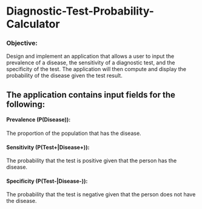 # Diagnostic-Test-Probability-Calculator

### **Objective:**
Design and implement an application that allows a user to input the prevalence of a disease, the sensitivity of a diagnostic test, and the specificity of the test. The application will then compute and display the probability of the disease given the test result.


## The application contains input fields for the following:

#### **Prevalence** (P(Disease)):
The proportion of the population that has the disease.

#### **Sensitivity** (P(Test+|Disease+)):
The probability that the test is positive given that the person has the disease.

#### **Specificity** (P(Test-|Disease-)): 
The probability that the test is negative given that the person does not have the disease.
